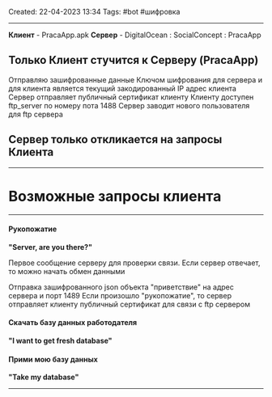 Created: 22-04-2023 13:34
Tags: #bot #шифровка
___
**Клиент** - PracaApp.apk
**Сервер** - DigitalOcean : SocialConcept : PracaApp

## Только Клиент стучится к Серверу (PracaApp)

Отправляю зашифрованные данные
Ключом шифрования для сервера и для клиента является текущий закодированный IP адрес клиента
Сервер отправляет публичный сертификат клиенту
Клиенту доступен ftp_server по номеру пота 1488
Сервер заводит нового пользователя для ftp сервера

## Сервер только откликается на запросы Клиента
___
# Возможные запросы клиента
___
#### Рукопожатие
**"Server, are you there?"**

Первое сообщение серверу для проверки связи.
Если сервер отвечает, то можно начать обмен данными

Отправка зашифрованного json объекта "приветствие" на адрес сервера и порт 1489
Если произошло "рукопожатие", то сервер отправляет клиенту публичный сертификат для связи с ftp сервером

#### Скачать базу данных работодателя
**"I want to get fresh database"**

#### Прими мою базу данных
**"Take my database"**


___
